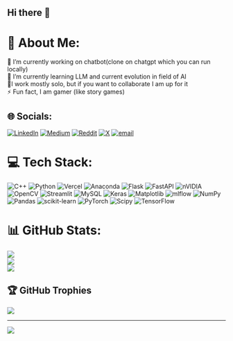 ## Hi there 👋

# 💫 About Me:
🔭 I’m currently working on chatbot(clone on chatgpt which you can run locally)<br>🌱 I’m currently learning LLM and current evolution in field of AI<br>🤝I work mostly solo, but if you want to collaborate I am up for it<br>⚡ Fun fact, I am gamer (like story games)


## 🌐 Socials:
[![LinkedIn](https://img.shields.io/badge/LinkedIn-%230077B5.svg?logo=linkedin&logoColor=white)](https://linkedin.com/in/vanshvisariya) [![Medium](https://img.shields.io/badge/Medium-12100E?logo=medium&logoColor=white)](https://medium.com/@vanshvisariya) [![Reddit](https://img.shields.io/badge/Reddit-%23FF4500.svg?logo=Reddit&logoColor=white)](https://reddit.com/user/Unfair_Association89) [![X](https://img.shields.io/badge/X-black.svg?logo=X&logoColor=white)](https://x.com/@vansh_visariya) [![email](https://img.shields.io/badge/Email-D14836?logo=gmail&logoColor=white)](mailto:vanshvisariya1985@gmail.com) 

# 💻 Tech Stack:
![C++](https://img.shields.io/badge/c++-%2300599C.svg?style=for-the-badge&logo=c%2B%2B&logoColor=white) ![Python](https://img.shields.io/badge/python-3670A0?style=for-the-badge&logo=python&logoColor=ffdd54) ![Vercel](https://img.shields.io/badge/vercel-%23000000.svg?style=for-the-badge&logo=vercel&logoColor=white) ![Anaconda](https://img.shields.io/badge/Anaconda-%2344A833.svg?style=for-the-badge&logo=anaconda&logoColor=white) ![Flask](https://img.shields.io/badge/flask-%23000.svg?style=for-the-badge&logo=flask&logoColor=white) ![FastAPI](https://img.shields.io/badge/FastAPI-005571?style=for-the-badge&logo=fastapi) ![nVIDIA](https://img.shields.io/badge/cuda-000000.svg?style=for-the-badge&logo=nVIDIA&logoColor=green) ![OpenCV](https://img.shields.io/badge/opencv-%23white.svg?style=for-the-badge&logo=opencv&logoColor=white) ![Streamlit](https://img.shields.io/badge/Streamlit-%23FE4B4B.svg?style=for-the-badge&logo=streamlit&logoColor=white) ![MySQL](https://img.shields.io/badge/mysql-4479A1.svg?style=for-the-badge&logo=mysql&logoColor=white) ![Keras](https://img.shields.io/badge/Keras-%23D00000.svg?style=for-the-badge&logo=Keras&logoColor=white) ![Matplotlib](https://img.shields.io/badge/Matplotlib-%23ffffff.svg?style=for-the-badge&logo=Matplotlib&logoColor=black) ![mlflow](https://img.shields.io/badge/mlflow-%23d9ead3.svg?style=for-the-badge&logo=numpy&logoColor=blue) ![NumPy](https://img.shields.io/badge/numpy-%23013243.svg?style=for-the-badge&logo=numpy&logoColor=white) ![Pandas](https://img.shields.io/badge/pandas-%23150458.svg?style=for-the-badge&logo=pandas&logoColor=white) ![scikit-learn](https://img.shields.io/badge/scikit--learn-%23F7931E.svg?style=for-the-badge&logo=scikit-learn&logoColor=white) ![PyTorch](https://img.shields.io/badge/PyTorch-%23EE4C2C.svg?style=for-the-badge&logo=PyTorch&logoColor=white) ![Scipy](https://img.shields.io/badge/SciPy-%230C55A5.svg?style=for-the-badge&logo=scipy&logoColor=%white) ![TensorFlow](https://img.shields.io/badge/TensorFlow-%23FF6F00.svg?style=for-the-badge&logo=TensorFlow&logoColor=white)
# 📊 GitHub Stats:
![](https://github-readme-stats.vercel.app/api?username=vansh-visariya&theme=blueberry&hide_border=false&include_all_commits=true&count_private=true)<br/>
![](https://nirzak-streak-stats.vercel.app/?user=vansh-visariya&theme=blueberry&hide_border=false)<br/>
![](https://github-readme-stats.vercel.app/api/top-langs/?username=vansh-visariya&theme=blueberry&hide_border=false&include_all_commits=true&count_private=true&layout=compact)

## 🏆 GitHub Trophies
![](https://github-profile-trophy.vercel.app/?username=vansh-visariya&theme=github_dark&no-frame=true&no-bg=false&margin-w=4)

---
[![](https://visitcount.itsvg.in/api?id=vansh-visariya&icon=9&color=8)](https://visitcount.itsvg.in)

<!-- Proudly created with GPRM ( https://gprm.itsvg.in ) -->
